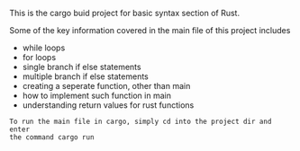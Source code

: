 This is the cargo buid project for basic syntax section of Rust.

Some of the key information covered in the main file of this project includes
- while loops
- for loops
- single branch if else statements
- multiple branch if else statements
- creating a seperate function, other than main
- how to implement such function in main
- understanding return values for rust functions

```
To run the main file in cargo, simply cd into the project dir and enter 
the command cargo run
```
